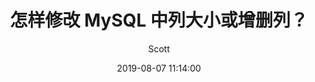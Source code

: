 ---
title: 怎样修改 MySQL 中列大小或增删列？
author: Scott
tags:
  - MySQL
categories:
  - 技术
date: 2019-08-07 11:14:00
---